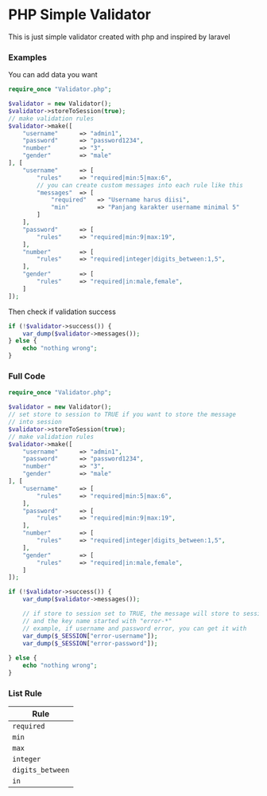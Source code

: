 # PHP Simple Validator
This is just simple validator created with php and inspired by laravel

### Examples
You can add data you want

```php
require_once "Validator.php";

$validator = new Validator();
$validator->storeToSession(true);
// make validation rules
$validator->make([
    "username"      => "admin1",
    "password"      => "password1234",
    "number"        => "3",
    "gender"        => "male"
], [
    "username"      => [
        "rules"     => "required|min:5|max:6",
        // you can create custom messages into each rule like this
        "messages"  => [
            "required"   => "Username harus diisi",
            "min"        => "Panjang karakter username minimal 5" 
        ]          
    ],
    "password"      => [
        "rules"     => "required|min:9|max:19",
    ],
    "number"        => [
        "rules"     => "required|integer|digits_between:1,5",
    ],
    "gender"        => [
        "rules"     => "required|in:male,female",
    ]
]);
```

Then check if validation success
```php
if (!$validator->success()) {
    var_dump($validator->messages());
} else {
    echo "nothing wrong";
}
```

### Full Code
```php
require_once "Validator.php";

$validator = new Validator();
// set store to session to TRUE if you want to store the message
// into session
$validator->storeToSession(true);
// make validation rules
$validator->make([
    "username"      => "admin1",
    "password"      => "password1234",
    "number"        => "3",
    "gender"        => "male"
], [
    "username"      => [
        "rules"     => "required|min:5|max:6",
    ],
    "password"      => [
        "rules"     => "required|min:9|max:19",
    ],
    "number"        => [
        "rules"     => "required|integer|digits_between:1,5",
    ],
    "gender"        => [
        "rules"     => "required|in:male,female",
    ]
]);

if (!$validator->success()) {
    var_dump($validator->messages());

    // if store to session set to TRUE, the message will store to session
    // and the key name started with "error-*"
    // example, if username and password error, you can get it with
    var_dump($_SESSION["error-username"]);
    var_dump($_SESSION["error-password"]);
    
} else {
    echo "nothing wrong";
}
```

### List Rule

| Rule              |
| ----------------- | 
| `required`        | 
| `min`             | 
| `max`             | 
| `integer`         | 
| `digits_between`  | 
| `in`              |
